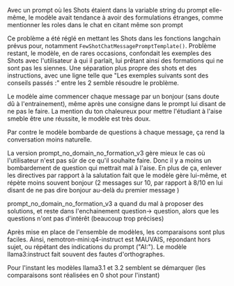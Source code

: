Avec un prompt où les Shots étaient dans la variable string du prompt elle-même,
le modèle avait tendance à avoir des formulations étranges, comme mentionner les roles dans le chat en citant même son prompt

Ce problème a été réglé en mettant les Shots dans les fonctions langchain prévus pour, notamment ```FewShotChatMessagePromptTemplate()```. Problème restant, le modèle, en de rares occasions, confondait les exemples des Shots avec l'utilisateur à qui il parlait, lui prêtant ainsi des formations qui ne sont pas les siennes. 
Une séparation plus propre des shots et des instructions, avec une ligne telle que "Les exemples suivants sont des conseils passés :" entre les 2 semble résoudre le problème.

Le modèle aime commencer chaque message par un bonjour (sans doute dû à l'entrainement), même après une consigne dans le prompt lui disant de ne pas le faire. La mention du ton chaleureux pour mettre l'étudiant à l'aise smeble être une réussite, le modèle est très doux.

Par contre le modèle bombarde de questions à chaque message, ça rend la conversation moins naturelle.

La version prompt_no_domain_no_formation_v3 gère mieux le cas où l'utilisateur n'est pas sûr de ce qu'il souhaite faire.
Donc il y a moins un bombardement de question qui mettrait mal à l'aise. En plus de ça, enlever les directives par
rapport à la salutation fait que le modèle gère lui-même, et répète moins souvent bonjour (2 messages sur 10, par rapport à 8/10 en lui disant de ne pas dire bonjour au-delà du premier message
)

prompt_no_domain_no_formation_v3 a quand du mal à proposer des solutions, et reste dans l'enchainement question-> question,
alors que les questions n'ont pas d'intérêt (beaucoup trop précises)


Après mise en place de l'ensemble de modèles, les comparaisons sont plus faciles. Ainsi, nemotron-mini:q4-instruct est MAUVAIS, répondant hors sujet, ou répétant des indications du prompt ("AI:"). Le modèle llama3:instruct fait souvent des fautes d'orthographes.

Pour l'instant les modèles llama3.1 et 3.2 semblent se démarquer (les comparaisons sont réalisées en 0 shot pour l'instant)